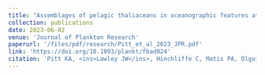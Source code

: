 ```yaml
---
title: "Assemblages of pelagic thaliaceans in oceanographic features at the tropical-temperate transition zone of a western boundary current"
collection: publications
date: 2023-06-02
venue: 'Journal of Plankton Research'
paperurl: '/files/pdf/research/Pitt_et_al_2023_JPR.pdf'
link: 'https://doi.org/10.1093/plankt/fbad024'
citation: 'Pitt KA, <ins>Lawley JW</ins>, Hinchliffe C, Matis PA, Olguín-Jacobson C, Arafeh-Dalmau N, Lindholm P, Arnold J, Suthers IM. 2023. Assemblages of pelagic thaliaceans in oceanographic features at the tropical-temperate transition zone of a western boundary current. <i>Journal of Plankton Research</i> fbad024: 1-16. doi.org/10.1093/plankt/fbad024'
---
```

